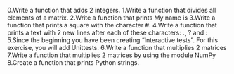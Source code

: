 0.Write a function that adds 2 integers.
1.Write a function that divides all elements of a matrix.
2.Write a function that prints My name is <first name> <last name>
3.Write a function that prints a square with the character #.
4.Write a function that prints a text with 2 new lines after each of these characters: ., ? and :
5.Since the beginning you have been creating “Interactive tests”. For this exercise, you will add Unittests.
6.Write a function that multiplies 2 matrices
7.Write a function that multiplies 2 matrices by using the module NumPy
8.Create a function that prints Python strings.
